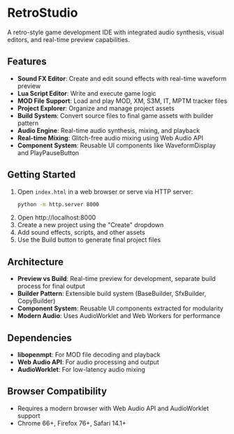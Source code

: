 # RetroStudio

A retro-style game development IDE with integrated audio synthesis, visual editors, and real-time preview capabilities.

## Features

- **Sound FX Editor**: Create and edit sound effects with real-time waveform preview
- **Lua Script Editor**: Write and execute game logic  
- **MOD File Support**: Load and play MOD, XM, S3M, IT, MPTM tracker files
- **Project Explorer**: Organize and manage project assets
- **Build System**: Convert source files to final game assets with builder pattern
- **Audio Engine**: Real-time audio synthesis, mixing, and playback
- **Real-time Mixing**: Glitch-free audio mixing using Web Audio API
- **Component System**: Reusable UI components like WaveformDisplay and PlayPauseButton

## Getting Started

1. Open `index.html` in a web browser or serve via HTTP server:
   ```bash
   python -m http.server 8000
   ```
2. Open http://localhost:8000
3. Create a new project using the "Create" dropdown
4. Add sound effects, scripts, and other assets
5. Use the Build button to generate final project files

## Architecture

- **Preview vs Build**: Real-time preview for development, separate build process for final output
- **Builder Pattern**: Extensible build system (BaseBuilder, SfxBuilder, CopyBuilder)
- **Component System**: Reusable UI components extracted for modularity
- **Modern Audio**: Uses AudioWorklet and Web Workers for performance

## Dependencies

- **libopenmpt**: For MOD file decoding and playback
- **Web Audio API**: For audio processing and output
- **AudioWorklet**: For low-latency audio mixing

## Browser Compatibility

- Requires a modern browser with Web Audio API and AudioWorklet support
- Chrome 66+, Firefox 76+, Safari 14.1+
